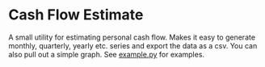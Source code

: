 # Cash Flow Estimate
A small utility for estimating personal cash flow. Makes it easy to generate monthly, quarterly, yearly etc. series and export the data as a csv. You can also pull out a simple graph. See [example.py](https://github.com/iaalto/cash-flow-estimate/blob/master/example.py) for examples.
